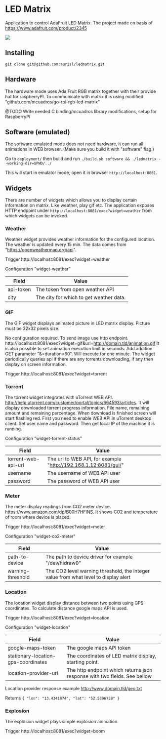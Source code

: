 # LED Matrix

Application to control AdaFruit LED Matrix. The project made on basis of https://www.adafruit.com/product/2345

![](https://i.imgur.com/SNnKrW9.gif)

## Installing

`git clone git@github.com:aurisl/ledmatrix.git`

## Hardware

The hardware mode uses Ada Fruit RGB matrix together with their provide hat for raspberryPI.
To communicate with matrix it is using modified "github.com/mcuadros/go-rpi-rgb-led-matrix"

@TODO Write needed C binding/mcuadros library modifications, setup for RaspberryPI

## Software (emulated)

The software emulated mode does not need hardware, it can run all animations in WEB browser. (Make sure you build it with "software" flag.)

Go to `deployment/` then build and run
`./build.sh software && ./ledmatrix --working-dir=$PWD/../`

This will start in emulator mode, open it in browser `http://localhost:8081`.

## Widgets

There are number of widgets which allows you to display certain information on matrix. Like weather, play gif etc.
The application exposes HTTP endpoint under `http://localhost:8081/exec?widget=weather` from which widgets can be invoked.

### Weather

Weather widget provides weather information for the configured location. 
The weather is updated every 15 min. The data comes from "https://openweathermap.org/api".

Trigger  http://localhost:8081/exec?widget=weather

Configuration "widget-weather"

| Field        | Value
|--------------|------------
| api-token    | The token from open weather API
| city         | The city for which to get weather data.

### GIF

The GIF widget displays animated picture in LED matrix display. Picture must be 32x32 pixels size.

No configuration required. To send image use http endpoint. http://localhost:8081/exec?widget=gif&url=http://domain.tld/animation.gif
It is also possible to set animation execution limit in seconds. Add addition GET parameter "&=duration=60". Will execute for one minute.
The widget periodically queries api if there are any torrents downloading, if any then display on screen information.

Trigger http://localhost:8081/exec?widget=torrent

### Torrent

The torrent widget integrates with uTorrent WEB API. http://help.utorrent.com/customer/portal/topics/664593/articles.
It will display downloaded torrent progress information. File name, remaining amount and remaining percentage. 
When download is finished screen will start flashing red. First you need to enable WEB API in uTorrent desktop client. 
Set user name and password. Then get local IP of the machine it is running. 

Configuration "widget-torrent-status"

| Field          | Value
|----------------|--------------------
| torrent-web-api-url | The url to WEB API, for example "http://192.168.1.12:8081/gui/"
| username  | The username of WEB API user
| password  | The password of WEB API user

### Meter

The meter display readings from CO2 meter device. https://www.amazon.com/dp/B00H7HFINS.
It shows CO2 and temperature of room where device is placed.

Trigger http://localhost:8081/exec?widget=meter

Configuration "widget-co2-meter" 

| Field         | Value
|---------------|-------------
| path-to-device | The path to device driver for example "/dev/hidraw0"
| warning-threshold | The CO2 level warning threshold, the integer value from what level to display alert


### Location

The location widget display distance between two points using GPS coordinates. 
To calculate distance google maps API is used.
 
Trigger http://localhost:8081/exec?widget=location

Configuration "widget-location"

| Field      | Value
|------------|---------------
| google-maps-token | The google maps API token
| stationary-location-gps-coordinates | The coordinates of LED matrix display, starting point.
| location-provider-url | The http endpoint which returns json response with two fields. See bellow 

Location provider response example http://www.domain.tld/geo.txt

Returns
``
{
  "lon": "13.4341874",
  "lat": "52.5396728"
}
``

### Explosion

The explosion widget plays simple explosion animation.  
  
Trigger http://localhost:8081/exec?widget=boom
  
